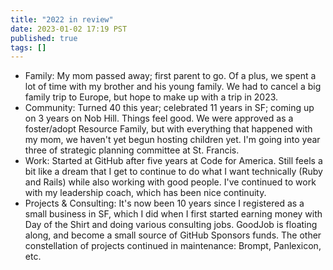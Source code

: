 ```yaml
---
title: "2022 in review"
date: 2023-01-02 17:19 PST
published: true
tags: []
---
```


- Family: My mom passed away; first parent to go. Of a plus, we spent a lot of time with my brother and his young family. We had to cancel a big family trip to Europe, but hope to make up with a trip in 2023.
- Community: Turned 40 this year; celebrated 11 years in SF; coming up on 3 years on Nob Hill. Things feel good. We were approved as a foster/adopt Resource Family, but with everything that happened with my mom, we haven't yet begun hosting children yet. I'm going into year three of strategic planning committee at St. Francis. 
- Work: Started at GitHub after five years at Code for America. Still feels a bit like a dream that I get to continue to do what I want technically (Ruby and Rails) while also working with good people. I've continued to work with my leadership coach, which has been nice continuity. 
- Projects & Consulting: It's now been 10 years since I registered as a small business in SF, which I did when I first started earning money with Day of the Shirt and doing various consulting jobs. GoodJob is floating along, and become a small source of GitHub Sponsors funds. The other constellation of projects continued in maintenance: Brompt, Panlexicon, etc.
